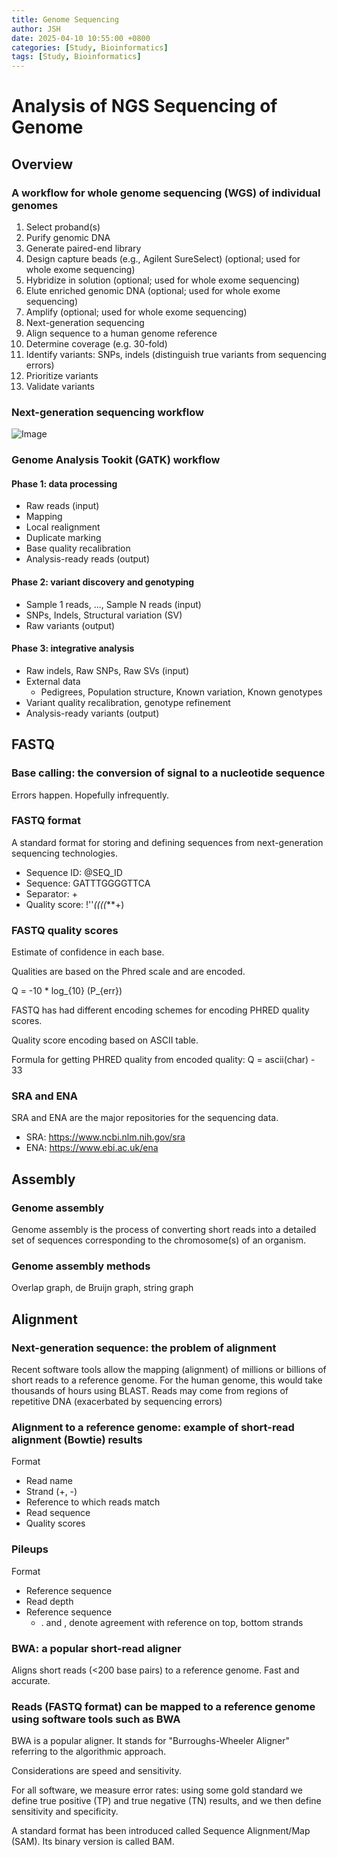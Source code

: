 ```yaml
---
title: Genome Sequencing
author: JSH
date: 2025-04-10 10:55:00 +0800
categories: [Study, Bioinformatics]
tags: [Study, Bioinformatics]
---
```


# Analysis of NGS Sequencing of Genome

## Overview

### A workflow for whole genome sequencing (WGS) of individual genomes
1. Select proband(s)
2. Purify genomic DNA
3. Generate paired-end library
4. Design capture beads (e.g., Agilent SureSelect) (optional; used for whole exome sequencing)
5. Hybridize in solution (optional; used for whole exome sequencing)
6. Elute enriched genomic DNA (optional; used for whole exome sequencing)
7. Amplify (optional; used for whole exome sequencing)
8. Next-generation sequencing
9. Align sequence to a human genome reference
10. Determine coverage (e.g. 30-fold)
11. Identify variants: SNPs, indels (distinguish true variants from sequencing errors)
12. Prioritize variants
13. Validate variants

<!-- genomic DNA를 뽑을 때 최대한 germline과 비슷한게 좋다. 
그래서 피부는 자외선 등에 의해 mutation이 많이 되어서 안되고, 혈액이나 침에서 많이 뽑음.
침에서는 다른 미생물에 의한 영향이 있다는게 문제지만 생각보다 잘 나옴 -->

### Next-generation sequencing workflow
![Image](https://github.com/user-attachments/assets/c7ad77ea-1632-41dc-a27a-5717cc97b667)

### Genome Analysis Tookit (GATK) workflow

#### Phase 1: data processing
* Raw reads (input) <!-- 갓 나온 seqeunce. base calling 한 후. -->
* Mapping  <!-- BWA 등 이용. chromosome의 어디에 있는지 확인 -->
* Local realignment  <!-- 어디에 변이가 있는지 등. 보통 mapping과 local realignment는 BWA를 이용해서 한번에 처리 -->
* Duplicate marking  <!-- PCR에서 duplicate가 많이 생기기 때문에 밸런스를 맞춤. 이걸 안하면 통계 문제가 생김 -->
* Base quality recalibration <!-- sequence의 quality 확인. 리드들을 reference에 mapping해서 정확도 측정. -->
* Analysis-ready reads (output)

<!-- 
GATK 기준으로 용어, 순서 결정.
-->

#### Phase 2: variant discovery and genotyping
* Sample 1 reads, ..., Sample N reads (input)
* SNPs, Indels, Structural variation (SV)
* Raw variants (output)

#### Phase 3: integrative analysis
* Raw indels, Raw SNPs, Raw SVs (input)
* External data
  * Pedigrees, Population structure, Known variation, Known genotypes
* Variant quality recalibration, genotype refinement
* Analysis-ready variants (output)

## FASTQ
### Base calling: the conversion of signal to a nucleotide sequence
Errors happen.
Hopefully infrequently.

### FASTQ format
A standard format for storing and defining sequences from next-generation sequencing technologies.

* Sequence ID: @SEQ_ID
* Sequence: GATTTGGGGTTCA
* Separator: +
* Quality score: !''*((((***+)

### FASTQ quality scores
Estimate of confidence in each base.

Qualities are based on the Phred scale and are encoded.

Q = -10 * log_{10} (P_{err})

FASTQ has had different encoding schemes for encoding PHRED quality scores.

Quality score encoding based on ASCII table.

Formula for getting PHRED quality from encoded quality: Q = ascii(char) - 33

### SRA and ENA
SRA and ENA are the major repositories for the sequencing data.
* SRA: https://www.ncbi.nlm.nih.gov/sra
* ENA: https://www.ebi.ac.uk/ena

## Assembly

### Genome assembly
Genome assembly is the process of converting short reads into a detailed set of sequences corresponding to the chromosome(s) of an organism.

### Genome assembly methods
Overlap graph, de Bruijn graph, string graph

## Alignment

### Next-generation sequence: the problem of alignment
Recent software tools allow the mapping (alignment) of millions or billions of short reads to a reference genome.
For the human genome, this would take thousands of hours using BLAST.
Reads may come from regions of repetitive DNA (exacerbated by sequencing errors)

<!-- BWA가 압도적으로 많이 쓰인다 -->

### Alignment to a reference genome: example of short-read alignment (Bowtie) results
Format
* Read name
* Strand (+, -)
* Reference to which reads match
* Read sequence
* Quality scores

### Pileups
Format
* Reference sequence
* Read depth
* Reference sequence
  * . and , denote agreement with reference on top, bottom strands

### BWA: a popular short-read aligner
Aligns short reads (<200 base pairs) to a reference genome.
Fast and accurate.

### Reads (FASTQ format) can be mapped to a reference genome using software tools such as BWA
BWA is a popular aligner.
It stands for "Burroughs-Wheeler Aligner" referring to the algorithmic approach.

Considerations are speed and sensitivity.

For all software, we measure error rates:
using some gold standard we define true positive (TP) and true negative (TN) results, and we then define sensitivity and specificity.

A standard format has been introduced called Sequence Alignment/Map (SAM).
Its binary version is called BAM.



